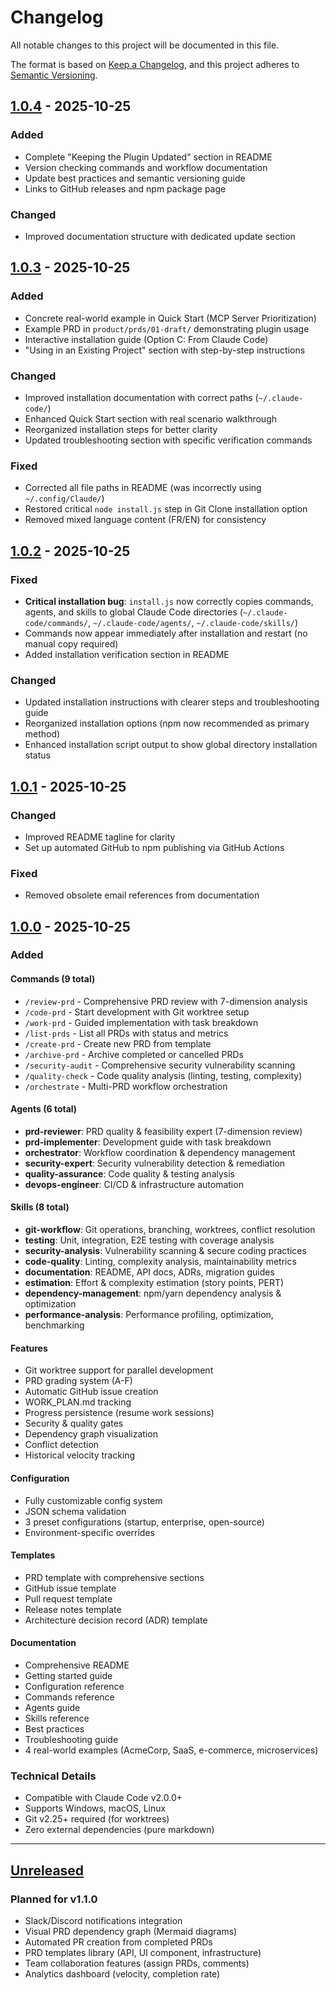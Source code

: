 # Changelog

All notable changes to this project will be documented in this file.

The format is based on [Keep a Changelog](https://keepachangelog.com/en/1.0.0/),
and this project adheres to [Semantic Versioning](https://semver.org/spec/v2.0.0.html).

## [1.0.4] - 2025-10-25

### Added
- Complete "Keeping the Plugin Updated" section in README
- Version checking commands and workflow documentation
- Update best practices and semantic versioning guide
- Links to GitHub releases and npm package page

### Changed
- Improved documentation structure with dedicated update section

## [1.0.3] - 2025-10-25

### Added
- Concrete real-world example in Quick Start (MCP Server Prioritization)
- Example PRD in `product/prds/01-draft/` demonstrating plugin usage
- Interactive installation guide (Option C: From Claude Code)
- "Using in an Existing Project" section with step-by-step instructions

### Changed
- Improved installation documentation with correct paths (`~/.claude-code/`)
- Enhanced Quick Start section with real scenario walkthrough
- Reorganized installation steps for better clarity
- Updated troubleshooting section with specific verification commands

### Fixed
- Corrected all file paths in README (was incorrectly using `~/.config/Claude/`)
- Restored critical `node install.js` step in Git Clone installation option
- Removed mixed language content (FR/EN) for consistency

## [1.0.2] - 2025-10-25

### Fixed
- **Critical installation bug**: `install.js` now correctly copies commands, agents, and skills to global Claude Code directories (`~/.claude-code/commands/`, `~/.claude-code/agents/`, `~/.claude-code/skills/`)
- Commands now appear immediately after installation and restart (no manual copy required)
- Added installation verification section in README

### Changed
- Updated installation instructions with clearer steps and troubleshooting guide
- Reorganized installation options (npm now recommended as primary method)
- Enhanced installation script output to show global directory installation status

## [1.0.1] - 2025-10-25

### Changed
- Improved README tagline for clarity
- Set up automated GitHub to npm publishing via GitHub Actions

### Fixed
- Removed obsolete email references from documentation

## [1.0.0] - 2025-10-25

### Added

#### Commands (9 total)
- `/review-prd` - Comprehensive PRD review with 7-dimension analysis
- `/code-prd` - Start development with Git worktree setup
- `/work-prd` - Guided implementation with task breakdown
- `/list-prds` - List all PRDs with status and metrics
- `/create-prd` - Create new PRD from template
- `/archive-prd` - Archive completed or cancelled PRDs
- `/security-audit` - Comprehensive security vulnerability scanning
- `/quality-check` - Code quality analysis (linting, testing, complexity)
- `/orchestrate` - Multi-PRD workflow orchestration

#### Agents (6 total)
- **prd-reviewer**: PRD quality & feasibility expert (7-dimension review)
- **prd-implementer**: Development guide with task breakdown
- **orchestrator**: Workflow coordination & dependency management
- **security-expert**: Security vulnerability detection & remediation
- **quality-assurance**: Code quality & testing analysis
- **devops-engineer**: CI/CD & infrastructure automation

#### Skills (8 total)
- **git-workflow**: Git operations, branching, worktrees, conflict resolution
- **testing**: Unit, integration, E2E testing with coverage analysis
- **security-analysis**: Vulnerability scanning & secure coding practices
- **code-quality**: Linting, complexity analysis, maintainability metrics
- **documentation**: README, API docs, ADRs, migration guides
- **estimation**: Effort & complexity estimation (story points, PERT)
- **dependency-management**: npm/yarn dependency analysis & optimization
- **performance-analysis**: Performance profiling, optimization, benchmarking

#### Features
- Git worktree support for parallel development
- PRD grading system (A-F)
- Automatic GitHub issue creation
- WORK_PLAN.md tracking
- Progress persistence (resume work sessions)
- Security & quality gates
- Dependency graph visualization
- Conflict detection
- Historical velocity tracking

#### Configuration
- Fully customizable config system
- JSON schema validation
- 3 preset configurations (startup, enterprise, open-source)
- Environment-specific overrides

#### Templates
- PRD template with comprehensive sections
- GitHub issue template
- Pull request template
- Release notes template
- Architecture decision record (ADR) template

#### Documentation
- Comprehensive README
- Getting started guide
- Configuration reference
- Commands reference
- Agents guide
- Skills reference
- Best practices
- Troubleshooting guide
- 4 real-world examples (AcmeCorp, SaaS, e-commerce, microservices)

### Technical Details
- Compatible with Claude Code v2.0.0+
- Supports Windows, macOS, Linux
- Git v2.25+ required (for worktrees)
- Zero external dependencies (pure markdown)

---

## [Unreleased]

### Planned for v1.1.0
- Slack/Discord notifications integration
- Visual PRD dependency graph (Mermaid diagrams)
- Automated PR creation from completed PRDs
- PRD templates library (API, UI component, infrastructure)
- Team collaboration features (assign PRDs, comments)
- Analytics dashboard (velocity, completion rate)

[1.0.4]: https://github.com/Yassinello/claude-prd-workflow/releases/tag/v1.0.4
[1.0.3]: https://github.com/Yassinello/claude-prd-workflow/releases/tag/v1.0.3
[1.0.2]: https://github.com/Yassinello/claude-prd-workflow/releases/tag/v1.0.2
[1.0.1]: https://github.com/Yassinello/claude-prd-workflow/releases/tag/v1.0.1
[1.0.0]: https://github.com/Yassinello/claude-prd-workflow/releases/tag/v1.0.0
[Unreleased]: https://github.com/Yassinello/claude-prd-workflow/compare/v1.0.4...HEAD
